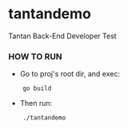 tantandemo
===========
Tantan Back-End Developer Test

### HOW TO RUN
*   Go to proj's root dir, and exec:
    
```
	go build
```

*   Then run:

```
	./tantandemo
```